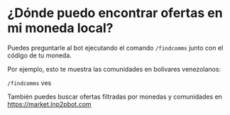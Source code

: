 # ¿Dónde puedo encontrar ofertas en mi moneda local?

Puedes preguntarle al bot ejecutando el comando `/findcomms` junto con el código de tu moneda.

Por ejemplo, esto te muestra las comunidades en bolívares venezolanos:

`/findcomms` ves

También puedes buscar ofertas filtradas por monedas y comunidades en https://market.lnp2pbot.com
